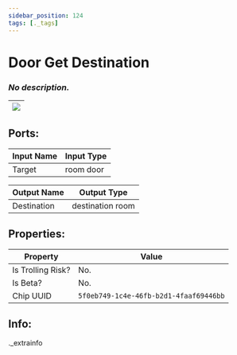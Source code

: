 ```yaml
---
sidebar_position: 124
tags: [._tags]
---
```


# Door Get Destination


### *No description.*

| ![](https://images-ext-2.discordapp.net/external/MPmIaQzlEPmgGWlgi-WxBBXt0Bjv_zWPkg1y1f_sy3s/https/www.recroomcircuits.com/image/circuit/absolute-value?width=206&height=108) |
|-----|

## Ports:

| Input Name | Input Type |
|-----------|-----------|
| Target | room door |

| Output Name | Output Type |
|-----------|-----------|
| Destination | destination room |

## Properties:

| Property  | Value |
|-------------------|-----------|
| Is Trolling Risk? | No. |
| Is Beta? | No. |
| Chip UUID | `5f0eb749-1c4e-46fb-b2d1-4faaf69446bb` |

## Info:
._extrainfo